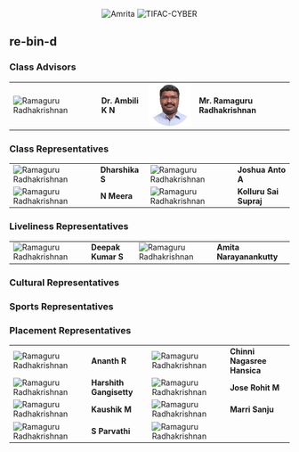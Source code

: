 <p align="center">
    <img src="https://amrita-tifac-cyber-blockchain.github.io/Amrita-TIFAC-Cyber-Blockchain/AVV_PNG.png" alt ="Amrita" width="300" />
    <img src="https://amrita-tifac-cyber-blockchain.github.io/Amrita-TIFAC-Cyber-Blockchain/TIFAC-CORE_in_Cyber_Security.png" alt ="TIFAC-CYBER" width="108" />
</p>

## re-bin-d 

### Class Advisors
<table>
    <tr>
        <td><img src="https://github.com/WiCyS-Amrita/.github/blob/main/profile/images/Ambili" alt="Ramaguru Radhakrishnan" width=144></td>
        <td> <b> Dr. Ambili K N </b>  <br/> 
        <td><img src="https://github.com/WiCyS-Amrita/.github/blob/main/profile/images/Ramaguru.png" alt="Ramaguru Radhakrishnan" width=144></td>
        <td> <b> Mr. Ramaguru Radhakrishnan </b> <br/>
    </tr>
  </table>

### Class Representatives
<table>
    <tr>
        <td><img src="https://github.com/WiCyS-Amrita/.github/blob/main/profile/images/Dharshika" alt="Ramaguru Radhakrishnan" width=144></td>
        <td> <b> Dharshika S </b> <br/> 
        <td><img src="https://github.com/WiCyS-Amrita/.github/blob/main/profile/images/" alt="Ramaguru Radhakrishnan" width=144></td>
        <td> <b> Joshua Anto A </b> <br/>
    </tr>
    <tr>
        <td><img src="https://github.com/WiCyS-Amrita/.github/blob/main/profile/images/Dharshika" alt="Ramaguru Radhakrishnan" width=144></td>
        <td> <b> N Meera </b>  <br/> 
        <td><img src="https://github.com/WiCyS-Amrita/.github/blob/main/profile/images/" alt="Ramaguru Radhakrishnan" width=144></td>
        <td> <b> Kolluru Sai Supraj </b> <br/>
    </tr>
   </table>
   
### Liveliness Representatives
<table>
    <tr>
        <td><img src="https://github.com/WiCyS-Amrita/.github/blob/main/profile/images/" alt="Ramaguru Radhakrishnan" width=144></td>
        <td> <b> Deepak Kumar S  </b>  <br/> 
        <td><img src="https://github.com/WiCyS-Amrita/.github/blob/main/profile/images/" alt="Ramaguru Radhakrishnan" width=144></td>
        <td> <b> Amita Narayanankutty </b> <br/>
    </tr>
  </table>
  
### Cultural Representatives

### Sports Representatives 

### Placement Representatives
<table>
    <tr>
        <td><img src="https://github.com/WiCyS-Amrita/.github/blob/main/profile/images/Ambili" alt="Ramaguru Radhakrishnan" width=144></td>
        <td> <b> Ananth R </b>  <br/> 
        <td><img src="https://github.com/WiCyS-Amrita/.github/blob/main/profile/images/" alt="Ramaguru Radhakrishnan" width=144></td>
        <td> <b> Chinni Nagasree Hansica </b> <br/>
    </tr>
       <tr>
        <td><img src="https://github.com/WiCyS-Amrita/.github/blob/main/profile/images/Ambili" alt="Ramaguru Radhakrishnan" width=144></td>
        <td> <b> Harshith Gangisetty </b>  <br/> 
        <td><img src="https://github.com/WiCyS-Amrita/.github/blob/main/profile/images/" alt="Ramaguru Radhakrishnan" width=144></td>
        <td> <b> Jose Rohit M </b> <br/>
    </tr>
       <tr>
        <td><img src="https://github.com/WiCyS-Amrita/.github/blob/main/profile/images/Ambili" alt="Ramaguru Radhakrishnan" width=144></td>
        <td> <b> Kaushik M </b>  <br/> 
        <td><img src="https://github.com/WiCyS-Amrita/.github/blob/main/profile/images/" alt="Ramaguru Radhakrishnan" width=144></td>
        <td> <b> Marri Sanju </b> <br/>
    </tr>
       <tr>
        <td><img src="https://github.com/WiCyS-Amrita/.github/blob/main/profile/images/Ambili" alt="Ramaguru Radhakrishnan" width=144></td>
        <td> <b> S Parvathi </b>  <br/> 
         <td><img src="https://github.com/WiCyS-Amrita/.github/blob/main/profile/images/" alt="Ramaguru Radhakrishnan" width=144></td>
        <td> <b>  </b> <br/> 
  </table>



